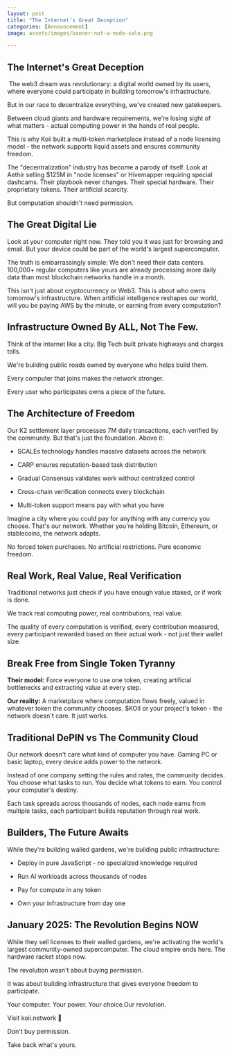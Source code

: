 ```yaml
---
layout: post
title: "The Internet's Great Deception"
categories: [Announcement]
image: assets/images/banner-not-a-node-sale.png

---
```


## The Internet's Great Deception 

 The web3 dream was revolutionary: a digital world owned by its users, where everyone could participate in building tomorrow's infrastructure. 

But in our race to decentralize everything, we've created new gatekeepers. 

Between cloud giants and hardware requirements, we're losing sight of what matters - actual computing power in the hands of real people.

This is why Koii built a multi-token marketplace instead of a node licensing model - the network supports liquid assets and ensures community freedom.

The "decentralization" industry has become a parody of itself. Look at Aethir selling $125M in "node licenses" or Hivemapper requiring special dashcams. Their playbook never changes. Their special hardware. Their proprietary tokens. Their artificial scarcity.

But computation shouldn't need permission.


## The Great Digital Lie

Look at your computer right now. They told you it was just for browsing and email. But your device could be part of the world's largest supercomputer.

The truth is embarrassingly simple: We don't need their data centers. 100,000+ regular computers like yours are already processing more daily data than most blockchain networks handle in a month.

This isn't just about cryptocurrency or Web3. This is about who owns tomorrow's infrastructure. When artificial intelligence reshapes our world, will you be paying AWS by the minute, or earning from every computation?


## Infrastructure Owned By ALL, Not The Few.

Think of the internet like a city. Big Tech built private highways and charges tolls. 

We're building public roads owned by everyone who helps build them. 

Every computer that joins makes the network stronger.

Every user who participates owns a piece of the future.


## The Architecture of Freedom

Our K2 settlement layer processes 7M daily transactions, each verified by the community. But that's just the foundation. Above it:

- SCALEs technology handles massive datasets across the network

- CARP ensures reputation-based task distribution

- Gradual Consensus validates work without centralized control

- Cross-chain verification connects every blockchain

- Multi-token support means pay with what you have

Imagine a city where you could pay for anything with any currency you choose. That's our network. Whether you're holding Bitcoin, Ethereum, or stablecoins, the network adapts.

No forced token purchases. No artificial restrictions. Pure economic freedom.


## Real Work, Real Value, Real Verification

Traditional networks just check if you have enough value staked, or if work is done.

We track real computing power, real contributions, real value.

The quality of every computation is verified, every contribution measured, every participant rewarded based on their actual work - not just their wallet size.


## Break Free from Single Token Tyranny

**Their model:** Force everyone to use one token, creating artificial bottlenecks and extracting value at every step.

**Our reality:** A marketplace where computation flows freely, valued in whatever token the community chooses. $KOII or your project's token - the network doesn't care. It just works.


## Traditional DePIN vs The Community Cloud

Our network doesn't care what kind of computer you have. Gaming PC or basic laptop, every device adds power to the network.

Instead of one company setting the rules and rates, the community decides. You choose what tasks to run. You decide what tokens to earn. You control your computer's destiny.

Each task spreads across thousands of nodes, each node earns from multiple tasks, each participant builds reputation through real work.


## Builders, The Future Awaits

While they're building walled gardens, we're building public infrastructure:

- Deploy in pure JavaScript - no specialized knowledge required

- Run AI workloads across thousands of nodes

- Pay for compute in any token

- Own your infrastructure from day one


## January 2025: The Revolution Begins NOW

While they sell licenses to their walled gardens, we're activating the world's largest community-owned supercomputer. The cloud empire ends here. The hardware racket stops now.

The revolution wasn't about buying permission.

It was about building infrastructure that gives everyone freedom to participate.

Your computer. Your power. Your choice.Our revolution.

Visit koii.network 🎏

Don't buy permission.

Take back what's yours.